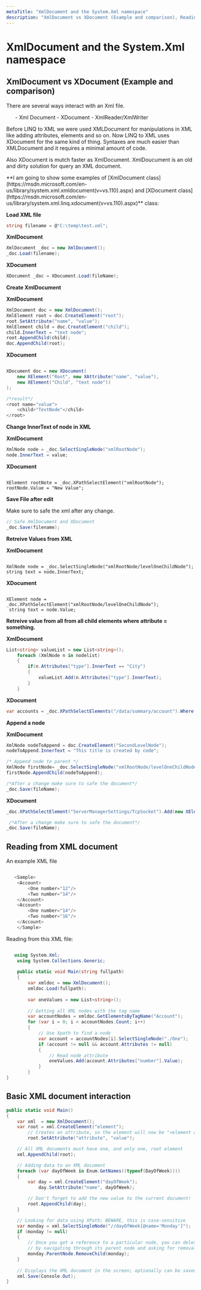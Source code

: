 ```yaml
---
metaTitle: "XmlDocument and the System.Xml namespace"
description: "XmlDocument vs XDocument (Example and comparison), Reading from XML document, Basic XML document interaction"
---
```


# XmlDocument and the System.Xml namespace




## XmlDocument vs XDocument (Example and comparison)


> 
There are several ways interact with an Xml file.
<ol>
- Xml Document
- XDocument
- XmlReader/XmlWriter
</ol>
<p>Before LINQ to XML we were used XMLDocument for manipulations in XML
like adding attributes, elements and so on. Now LINQ to XML uses
XDocument for the same kind of thing. Syntaxes are much easier than
XMLDocument and it requires a minimal amount of code.</p>
<p>Also XDocument is mutch faster as XmlDocument. XmlDoucument is an old
and dirty solution for query an XML document.</p>
**I am going to show some examples of [XmlDocument class](https://msdn.microsoft.com/en-us/library/system.xml.xmldocument(v=vs.110).aspx) and [XDocument class](https://msdn.microsoft.com/en-us/library/system.xml.linq.xdocument(v=vs.110).aspx)** class:


> 
**Load XML file**


```cs
string filename = @"C:\temp\test.xml";

```

**XmlDocument**

```cs
XmlDocument _doc = new XmlDocument();
_doc.Load(filename);

```

**XDocument**

```cs
XDocument _doc = XDocument.Load(fileName);

```

> 
**Create XmlDocument**


**XmlDocument**

```cs
XmlDocument doc = new XmlDocument();
XmlElement root = doc.CreateElement("root");
root.SetAttribute("name", "value");
XmlElement child = doc.CreateElement("child");
child.InnerText = "text node";
root.AppendChild(child);
doc.AppendChild(root);

```

**XDocument**

```cs

XDocument doc = new XDocument(
    new XElement("Root", new XAttribute("name", "value"), 
    new XElement("Child", "text node"))
);

/*result*/
<root name="value">
    <child>"TextNode"</child>
</root>

```

> 
**Change InnerText of node in XML**


**XmlDocument**

```cs
XmlNode node = _doc.SelectSingleNode("xmlRootNode");
node.InnerText = value;

```

**XDocument**

```

XElement rootNote = _doc.XPathSelectElement("xmlRootNode"); 
rootNode.Value = "New Value";

```

> 
**Save File after edit**


Make sure to safe the xml after any change.

```cs
// Safe XmlDocument and XDocument
_doc.Save(filename);

```

> 
**Retreive Values from XML**


**XmlDocument**

```

XmlNode node = _doc.SelectSingleNode("xmlRootNode/levelOneChildNode");
string text = node.InnerText;

```

**XDocument**

```

XElement node = _doc.XPathSelectElement("xmlRootNode/levelOneChildNode");
 string text = node.Value;

```

> 
**Retreive value from all from all child elements where attribute = something.**


**XmlDocument**

```cs
List<string> valueList = new List<string>(); 
    foreach (XmlNode n in nodelist)
    {
        if(n.Attributes["type"].InnerText == "City")
        {
            valueList.Add(n.Attributes["type"].InnerText);
        }
    }

```

**XDocument**

```cs
var accounts = _doc.XPathSelectElements("/data/summary/account").Where(c => c.Attribute("type").Value == "setting").Select(c => c.Value);

```

> 
**Append a node**


**XmlDocument**

```cs
XmlNode nodeToAppend = doc.CreateElement("SecondLevelNode");
nodeToAppend.InnerText = "This title is created by code";

/* Append node to parent */
XmlNode firstNode= _doc.SelectSingleNode("xmlRootNode/levelOneChildNode");
firstNode.AppendChild(nodeToAppend);

/*After a change make sure to safe the document*/
_doc.Save(fileName);

```

**XDocument**

```cs
_doc.XPathSelectElement("ServerManagerSettings/TcpSocket").Add(new XElement("SecondLevelNode"));

 /*After a change make sure to safe the document*/
_doc.Save(fileName); 

```



## Reading from XML document


An example XML file

```cs

   <Sample>
    <Account>
        <One number="12"/>
        <Two number="14"/>
    </Account>
    <Account>
        <One number="14"/>
        <Two number="16"/>
    </Account>
    </Sample>

```

Reading from this XML file:

```cs

   using System.Xml;
    using System.Collections.Generic;
    
    public static void Main(string fullpath)
    {
        var xmldoc = new XmlDocument();
        xmldoc.Load(fullpath);
        
        var oneValues = new List<string>();
        
        // Getting all XML nodes with the tag name
        var accountNodes = xmldoc.GetElementsByTagName("Account");
        for (var i = 0; i < accountNodes.Count; i++)
        {
            // Use Xpath to find a node
            var account = accountNodes[i].SelectSingleNode("./One");
            if (account != null && account.Attributes != null)
            {
                // Read node attribute
                oneValues.Add(account.Attributes["number"].Value);
            }
        }
}

```



## Basic XML document interaction


```cs
public static void Main()
{
    var xml  = new XmlDocument();
    var root = xml.CreateElement("element");
        // Creates an attribute, so the element will now be "<element attribute='value' />"
        root.SetAttribute("attribute", "value");

    // All XML documents must have one, and only one, root element        
    xml.AppendChild(root);

    // Adding data to an XML document
    foreach (var dayOfWeek in Enum.GetNames((typeof(DayOfWeek))))
    {
        var day = xml.CreateElement("dayOfWeek");
            day.SetAttribute("name", dayOfWeek);

        // Don't forget to add the new value to the current document!
        root.AppendChild(day);
    }

    // Looking for data using XPath; BEWARE, this is case-sensitive
    var monday = xml.SelectSingleNode("//dayOfWeek[@name='Monday']");
    if (monday != null)
    {
        // Once you got a reference to a particular node, you can delete it
        // by navigating through its parent node and asking for removal
        monday.ParentNode.RemoveChild(monday);
    }
        
    // Displays the XML document in the screen; optionally can be saved to a file
    xml.Save(Console.Out);
}

```

